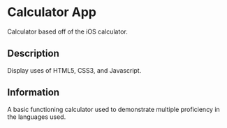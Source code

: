 # Calculator App

Calculator based off of the iOS calculator.

## Description

Display uses of HTML5, CSS3, and Javascript.

## Information

A basic functioning calculator used to demonstrate multiple proficiency in the languages used.
